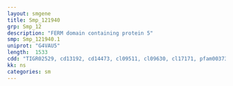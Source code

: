 ```yaml
---
layout: smgene
title: Smp_121940
grp: Smp_12
description: "FERM domain containing protein 5"
smp: Smp_121940.1
uniprot: "G4VAU5"
length:  1533
cdd: "TIGR02529, cd13192, cd14473, cl09511, cl09630, cl17171, pfam00373, pfam09379, pfam09380, smart00295"
kk: ns
categories: sm
---
```

